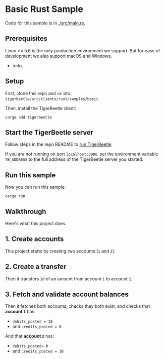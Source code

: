 <!-- This file is generated by [/src/scripts/client_readmes.zig](/src/scripts/client_readmes.zig). -->
# Basic Rust Sample

Code for this sample is in [./src/main.rs](./src/main.rs).

## Prerequisites

Linux >= 5.6 is the only production environment we
support. But for ease of development we also support macOS and Windows.
* todo.

## Setup

First, clone this repo and `cd` into `tigerbeetle/src/clients/rust/samples/basic`.

Then, install the TigerBeetle client:

```console
cargo add tigerbeetle
```

## Start the TigerBeetle server

Follow steps in the repo README to [run
TigerBeetle](/README.md#running-tigerbeetle).

If you are not running on port `localhost:3000`, set
the environment variable `TB_ADDRESS` to the full
address of the TigerBeetle server you started.

## Run this sample

Now you can run this sample:

```console
cargo run
```

## Walkthrough

Here's what this project does.

## 1. Create accounts

This project starts by creating two accounts (`1` and `2`).

## 2. Create a transfer

Then it transfers `10` of an amount from account `1` to
account `2`.

## 3. Fetch and validate account balances

Then it fetches both accounts, checks they both exist, and
checks that **account `1`** has:
 * `debits_posted = 10`
 * and `credits_posted = 0`

And that **account `2`** has:
 * `debits_posted= 0`
 * and `credits_posted = 10`
